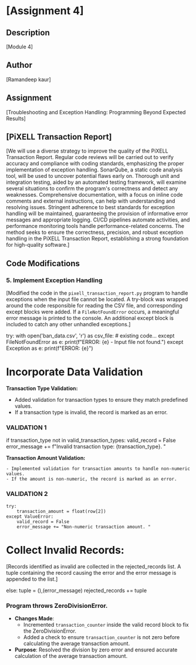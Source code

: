 # [Assignment 4]

## Description
[Module 4]

## Author
[Ramandeep kaur]

## Assignment
[Troubleshooting and Exception Handling: Programming Beyond Expected Results]

## [PiXELL Transaction Report]
[We will use a diverse strategy to improve the quality of the PiXELL Transaction Report. Regular code reviews will be carried out to verify accuracy and compliance with coding standards, emphasizing the proper implementation of exception handling. SonarQube, a static code analysis tool, will be used to uncover potential flaws early on. Thorough unit and integration testing, aided by an automated testing framework, will examine several situations to confirm the program's correctness and detect any weaknesses. Comprehensive documentation, with a focus on inline code comments and external instructions, can help with understanding and resolving issues. Stringent adherence to best standards for exception handling will be maintained, guaranteeing the provision of informative error messages and appropriate logging. CI/CD pipelines automate activities, and performance monitoring tools handle performance-related concerns. The method seeks to ensure the correctness, precision, and robust exception handling in the PiXELL Transaction Report, establishing a strong foundation for high-quality software.]

## Code Modifications
### 5. Implement Exception Handling

[Modified the code in the `pixell_transaction_report.py` program to handle exceptions when the input file cannot be located. A try-block was wrapped around the code responsible for reading the CSV file, and corresponding except blocks were added. If a `FileNotFoundError` occurs, a meaningful error message is printed to the console. An additional except block is included to catch any other unhandled exceptions.]

try:
    with open('ban_data.csv', 'r') as csv_file:
        # existing code...
except FileNotFoundError as e:
    print(f"ERROR: {e} - Input file not found.")
except Exception as e:
    print(f"ERROR: {e}")
    

# Incorporate Data Validation

**Transaction Type Validation:**
   - Added validation for transaction types to ensure they match predefined values.
   - If a transaction type is invalid, the record is marked as an error.

 ### VALIDATION 1 ###
   if transaction_type not in valid_transaction_types:
       valid_record = False
       error_message += f"Invalid transaction type: {transaction_type}. "

**Transaction Amount Validation:**

    - Implemented validation for transaction amounts to handle non-numeric values.
    - If the amount is non-numeric, the record is marked as an error.
    
### VALIDATION 2 ###
    try:
        transaction_amount = float(row[2])
    except ValueError:
        valid_record = False
        error_message += "Non-numeric transaction amount. "

# Collect Invalid Records:

[Records identified as invalid are collected in the rejected_records list.
A tuple containing the record causing the error and the error message is appended to the list.]

else:
    tuple = (),(error_message)
    rejected_records += tuple

### Program throws ZeroDivisionError.
- **Changes Made**:
  - Incremented `transaction_counter` inside the valid record block to fix the ZeroDivisionError.
  - Added a check to ensure `transaction_counter` is not zero before calculating the average transaction amount.
- **Purpose**: Resolved the division by zero error and ensured accurate calculation of the average transaction amount.
